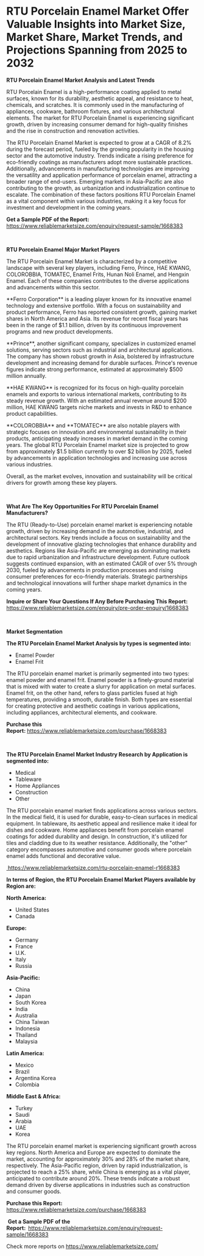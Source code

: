 <p><h1>RTU Porcelain Enamel Market Offer Valuable Insights into Market Size, Market Share, Market Trends, and Projections Spanning from 2025 to 2032</h1></p><p><strong>RTU Porcelain Enamel Market Analysis and Latest Trends</strong></p>
<p><p>RTU Porcelain Enamel is a high-performance coating applied to metal surfaces, known for its durability, aesthetic appeal, and resistance to heat, chemicals, and scratches. It is commonly used in the manufacturing of appliances, cookware, bathroom fixtures, and various architectural elements. The market for RTU Porcelain Enamel is experiencing significant growth, driven by increasing consumer demand for high-quality finishes and the rise in construction and renovation activities. </p><p>The RTU Porcelain Enamel Market is expected to grow at a CAGR of 8.2% during the forecast period, fueled by the growing popularity in the housing sector and the automotive industry. Trends indicate a rising preference for eco-friendly coatings as manufacturers adopt more sustainable practices. Additionally, advancements in manufacturing technologies are improving the versatility and application performance of porcelain enamel, attracting a broader range of end-users. Emerging markets in Asia-Pacific are also contributing to the growth, as urbanization and industrialization continue to escalate. The combination of these factors positions RTU Porcelain Enamel as a vital component within various industries, making it a key focus for investment and development in the coming years.</p></p>
<p><strong>Get a Sample PDF of the Report:&nbsp;</strong> <a href="https://www.reliablemarketsize.com/enquiry/request-sample/1668383?utm_campaign=2212&utm_medium=2&utm_source=Github&utm_content=ia&utm_term=05022025&utm_id=rtu-porcelain-enamel">https://www.reliablemarketsize.com/enquiry/request-sample/1668383</a></p>
<p>&nbsp;</p>
<p><strong>RTU Porcelain Enamel Major Market Players</strong></p>
<p><p>The RTU Porcelain Enamel Market is characterized by a competitive landscape with several key players, including Ferro, Prince, HAE KWANG, COLOROBBIA, TOMATEC, Enamel Frits, Hunan Noli Enamel, and Hengxin Enamel. Each of these companies contributes to the diverse applications and advancements within this sector.</p><p>**Ferro Corporation** is a leading player known for its innovative enamel technology and extensive portfolio. With a focus on sustainability and product performance, Ferro has reported consistent growth, gaining market shares in North America and Asia. Its revenue for recent fiscal years has been in the range of $1.1 billion, driven by its continuous improvement programs and new product developments.</p><p>**Prince**, another significant company, specializes in customized enamel solutions, serving sectors such as industrial and architectural applications. The company has shown robust growth in Asia, bolstered by infrastructure development and increasing demand for durable surfaces. Prince's revenue figures indicate strong performance, estimated at approximately $500 million annually.</p><p>**HAE KWANG** is recognized for its focus on high-quality porcelain enamels and exports to various international markets, contributing to its steady revenue growth. With an estimated annual revenue around $200 million, HAE KWANG targets niche markets and invests in R&D to enhance product capabilities.</p><p>**COLOROBBIA** and **TOMATEC** are also notable players with strategic focuses on innovation and environmental sustainability in their products, anticipating steady increases in market demand in the coming years. The global RTU Porcelain Enamel market size is projected to grow from approximately $1.5 billion currently to over $2 billion by 2025, fueled by advancements in application technologies and increasing use across various industries. </p><p>Overall, as the market evolves, innovation and sustainability will be critical drivers for growth among these key players.</p></p>
<p>&nbsp;</p>
<p><strong>What Are The Key Opportunities For RTU Porcelain Enamel Manufacturers?</strong></p>
<p><p>The RTU (Ready-to-Use) porcelain enamel market is experiencing notable growth, driven by increasing demand in the automotive, industrial, and architectural sectors. Key trends include a focus on sustainability and the development of innovative glazing technologies that enhance durability and aesthetics. Regions like Asia-Pacific are emerging as dominating markets due to rapid urbanization and infrastructure development. Future outlook suggests continued expansion, with an estimated CAGR of over 5% through 2030, fueled by advancements in production processes and rising consumer preferences for eco-friendly materials. Strategic partnerships and technological innovations will further shape market dynamics in the coming years.</p></p>
<p><strong>Inquire or Share Your Questions If Any Before Purchasing This Report:</strong> <a href="https://www.reliablemarketsize.com/enquiry/pre-order-enquiry/1668383?utm_campaign=2212&utm_medium=2&utm_source=Github&utm_content=ia&utm_term=05022025&utm_id=rtu-porcelain-enamel">https://www.reliablemarketsize.com/enquiry/pre-order-enquiry/1668383</a></p>
<p>&nbsp;</p>
<p><strong>Market Segmentation</strong></p>
<p><strong>The RTU Porcelain Enamel Market Analysis by types is segmented into:</strong></p>
<p><ul><li>Enamel Powder</li><li>Enamel Frit</li></ul></p>
<p><p>The RTU porcelain enamel market is primarily segmented into two types: enamel powder and enamel frit. Enamel powder is a finely-ground material that is mixed with water to create a slurry for application on metal surfaces. Enamel frit, on the other hand, refers to glass particles fused at high temperatures, providing a smooth, durable finish. Both types are essential for creating protective and aesthetic coatings in various applications, including appliances, architectural elements, and cookware.</p></p>
<p><strong>Purchase this Report:&nbsp;</strong><a href="https://www.reliablemarketsize.com/purchase/1668383?utm_campaign=2212&utm_medium=2&utm_source=Github&utm_content=ia&utm_term=05022025&utm_id=rtu-porcelain-enamel">https://www.reliablemarketsize.com/purchase/1668383</a></p>
<p>&nbsp;</p>
<p><strong>The RTU Porcelain Enamel Market Industry Research by Application is segmented into:</strong></p>
<p><ul><li>Medical</li><li>Tableware</li><li>Home Appliances</li><li>Construction</li><li>Other</li></ul></p>
<p><p>The RTU porcelain enamel market finds applications across various sectors. In the medical field, it is used for durable, easy-to-clean surfaces in medical equipment. In tableware, its aesthetic appeal and resilience make it ideal for dishes and cookware. Home appliances benefit from porcelain enamel coatings for added durability and design. In construction, it's utilized for tiles and cladding due to its weather resistance. Additionally, the "other" category encompasses automotive and consumer goods where porcelain enamel adds functional and decorative value.</p></p>
<p><a href="https://www.reliablemarketsize.com/rtu-porcelain-enamel-r1668383?utm_campaign=2212&utm_medium=2&utm_source=Github&utm_content=ia&utm_term=05022025&utm_id=rtu-porcelain-enamel">&nbsp;https://www.reliablemarketsize.com/rtu-porcelain-enamel-r1668383</a></p>
<p><strong>In terms of Region, the RTU Porcelain Enamel Market Players available by Region are:</strong></p>
<p>
    <p> <strong> North America: </strong>
        <ul>
            <li>United States</li>
            <li>Canada</li>
        </ul>
        </p> 
    <p> <strong> Europe: </strong>
        <ul>
            <li>Germany</li>
            <li>France</li>
            <li>U.K.</li>
            <li>Italy</li>
            <li>Russia</li>
        </ul>
        </p> 
    <p> <strong> Asia-Pacific: </strong>
        <ul>
            <li>China</li>
            <li>Japan</li>
            <li>South Korea</li>
            <li>India</li>
            <li>Australia</li>
            <li>China Taiwan</li>
            <li>Indonesia</li>
            <li>Thailand</li>
            <li>Malaysia</li>
        </ul>
        </p> 
    <p> <strong> Latin America: </strong>
        <ul>
            <li>Mexico</li>
            <li>Brazil</li>
            <li>Argentina Korea</li>
            <li>Colombia</li>
        </ul>
        </p> 
    <p> <strong> Middle East & Africa: </strong>
        <ul>
            <li>Turkey</li>
            <li>Saudi</li>
            <li>Arabia</li>
            <li>UAE</li>
            <li>Korea</li>
        </ul>
    </p>
    </p>
<p><p>The RTU porcelain enamel market is experiencing significant growth across key regions. North America and Europe are expected to dominate the market, accounting for approximately 30% and 28% of the market share, respectively. The Asia-Pacific region, driven by rapid industrialization, is projected to reach a 25% share, while China is emerging as a vital player, anticipated to contribute around 20%. These trends indicate a robust demand driven by diverse applications in industries such as construction and consumer goods.</p></p>
<p><strong>Purchase this Report: </strong><a href="https://www.reliablemarketsize.com/purchase/1668383?utm_campaign=2212&utm_medium=2&utm_source=Github&utm_content=ia&utm_term=05022025&utm_id=rtu-porcelain-enamel">https://www.reliablemarketsize.com/purchase/1668383</a></p>
<p>&nbsp;<strong>Get a Sample PDF of the Report:&nbsp;&nbsp;</strong><a href="https://www.reliablemarketsize.com/enquiry/request-sample/1668383?utm_campaign=2212&utm_medium=2&utm_source=Github&utm_content=ia&utm_term=05022025&utm_id=rtu-porcelain-enamel">https://www.reliablemarketsize.com/enquiry/request-sample/1668383</a></p>
<p><strong></strong></p>
<p>Check more reports on <a href="https://www.reliablemarketsize.com/?utm_campaign=2212&utm_medium=2&utm_source=Github&utm_content=ia&utm_term=05022025&utm_id=rtu-porcelain-enamel">https://www.reliablemarketsize.com/</a></p>